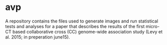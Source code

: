 # avp
A repository contains the files used to generate images and run statistical tests and analyses for a paper that describes the results of the first micro-CT based collaborative cross (CC) genome-wide association study (Levy et al. 2015; in preperation june15).
